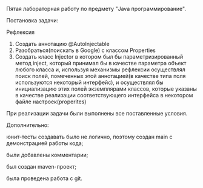 Пятая лабораторная работу по предмету "Java программирование".

Постановка задачи:

Рефлексия

1. Создать аннотацию @AutoInjectable
2. Разобраться(поискать в Google) с классом Properties
3. Создать класс Injector в котором был бы параметризированный метод inject, который принимал бы в качестве параметра объект любого класса и, используя механизмы рефлексии осуществлял поиск полей, помеченных этой аннотацией(в качестве типа поля используются некоторый интерфейс), и осуществлял бы инициализацию этих полей экземплярами классов, которые указаны в качестве реализации соответствующего интерфейса в некотором файле настроек(properites)

При реализации задачи были выполнены все поставленные условия.

Дополнительно:

юнит-тесты создавать было не логично, поэтому создан main с демонстрацией работы кода;

были добавлены комментарии;

был создан maven-проект;

была проведена работа с git.

